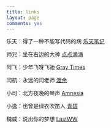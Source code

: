 ```yaml
---
title: links
layout: page
comments: yes
---
```



乐天：得了一种不能写代码的病   [乐天笔记](http://letiantian.me)

师兄：坐在右边的大神   [点点滴滴](http://www.darlingfive.com)

阿飞：少年飞呀飞驰     [Gray Times](http://kangkona.github.io)

闫航：永远的闫老师     [涯余](http://yayua.github.io)

小司：北方夜晚的琴声   [Amnesia](http://sinb.github.io)

小逸：也曾是绿衣吹笛人 [青碧](http://blog.tuzhii.com)

魏威：说出你的梦想     [LastWW](http://blog.lastww.com)

